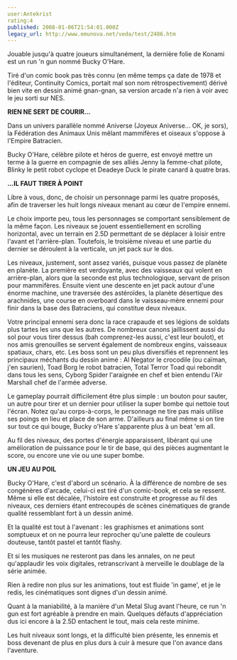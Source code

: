```yaml
---
user:Antekrist
rating:4
published: 2008-01-06T21:54:01.000Z
legacy_url: http://www.emunova.net/veda/test/2486.htm
---
```

Jouable jusqu'à quatre joueurs simultanément, la dernière folie de Konami est un run 'n gun nommé Bucky O'Hare.  

Tiré d'un comic book pas très connu (en même temps ça date de 1978 et l'éditeur, Continuity Comics, portait mal son nom rétrospectivement) dérivé bien vite en dessin animé gnan-gnan, sa version arcade n'a rien à voir avec le jeu sorti sur NES.  

  

**RIEN NE SERT DE COURIR...**  

Dans un univers parallèle nommé Aniverse (Joyeux Aniverse... OK, je sors), la Fédération des Animaux Unis mêlant mammifères et oiseaux s'oppose à l'Empire Batracien.  

Bucky O'Hare, célèbre pilote et héros de guerre, est envoyé mettre un terme à la guerre en compagnie de ses alliés Jenny la femme-chat pilote, Blinky le petit robot cyclope et Deadeye Duck le pirate canard à quatre bras.  

  

**...IL FAUT TIRER À POINT**  

Libre à vous, donc, de choisir un personnage parmi les quatre proposés, afin de traverser les huit longs niveaux menant au cœur de l'empire ennemi.  

Le choix importe peu, tous les personnages se comportant sensiblement de la même façon. Les niveaux se jouent essentiellement en scrolling horizontal, avec un terrain en 2.5D permettant de se déplacer à loisir entre l'avant et l'arrière-plan. Toutefois, le troisième niveau et une partie du dernier se déroulent à la verticale, un jet pack sur le dos.  

Les niveaux, justement, sont assez variés, puisque vous passez de planète en planète. La première est verdoyante, avec des vaisseaux qui volent en arrière-plan, alors que la seconde est plus technologique, servant de prison pour mammifères. Ensuite vient une descente en jet pack autour d'une énorme machine, une traversée des astéroïdes, la planète désertique des arachnides, une course en overboard dans le vaisseau-mère ennemi pour finir dans la base des Batraciens, qui constitue deux niveaux.  

Votre principal ennemi sera donc la race crapaude et ses légions de soldats plus tartes les uns que les autres. De nombreux canons jaillissent aussi du sol pour vous tirer dessus (bah comprenez-les aussi, c'est leur boulot), et nos amis grenouilles se servent également de nombreux engins, vaisseaux spatiaux, chars, etc. Les boss sont un peu plus diversifiés et reprennent les principaux méchants du dessin animé : Al Negator le crocodile (ou caïman, j'en saurien), Toad Borg le robot batracien, Total Terror Toad qui rebondit dans tous les sens, Cyborg Spider l'araignée en chef et bien entendu l'Air Marshall chef de l'armée adverse.   

Le gameplay pourrait difficilement être plus simple : un bouton pour sauter, un autre pour tirer et un dernier pour utiliser la super bombe qui nettoie tout l'écran. Notez qu'au corps-à-corps, le personnage ne tire pas mais utilise ses poings en lieu et place de son arme. D'ailleurs au final même si on tire sur tout ce qui bouge, Bucky o'Hare s'apparente plus à un beat 'em all.  

Au fil des niveaux, des portes d'énergie apparaissent, libérant qui une amélioration de puissance pour le tir de base, qui des pièces augmentant le score, ou encore une vie ou une super bombe.  

  

**UN JEU AU POIL**  

Bucky O'Hare, c'est d'abord un scénario. À la différence de nombre de ses congénères d'arcade, celui-ci est tiré d'un comic-book, et cela se ressent. Même si elle est décalée, l'histoire est construite et progresse au fil des niveaux, ces derniers étant entrecoupés de scènes cinématiques de grande qualité ressemblant fort à un dessin animé.  

Et la qualité est tout à l'avenant : les graphismes et animations sont somptueux et on ne pourra leur reprocher qu'une palette de couleurs douteuse, tantôt pastel et tantôt flashy.  

Et si les musiques ne resteront pas dans les annales, on ne peut qu'applaudir les voix digitales, retranscrivant à merveille le doublage de la série animée.  

Rien à redire non plus sur les animations, tout est fluide 'in game', et je le redis, les cinématiques sont dignes d'un dessin animé.  

Quant à la maniabilité, à la manière d'un Metal Slug avant l'heure, ce run 'n gun est fort agréable à prendre en main. Quelques défauts d'appréciation dus ici encore à la 2.5D entachent le tout, mais cela reste minime.  

Les huit niveaux sont longs, et la difficulté bien présente, les ennemis et boss devenant de plus en plus durs à cuir à mesure que l'on avance dans l'aventure.